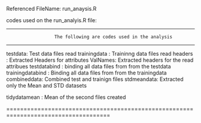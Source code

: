 Referenced FileName: run_anaysis.R


codes used on the run_analyis.R file:
__________________________________________________________________________________
                      The following are codes used in the analysis 
__________________________________________________________________________________
testdata:       Test data files read
trainingdata :  Traininng data files read
headers :       Extracted Headers for attributes 
ValNames:       Extracted headers for the read attribues 
testdatabind :  binding all data files from from the testdata
trainingdatabind : Binding all data files from from the trainingdata
combineddata:   Combined test and trainign files
stdmeandata:    Extracted only the Mean and STD datasets

tidydatamean : Mean of the second files created

====================================================================================